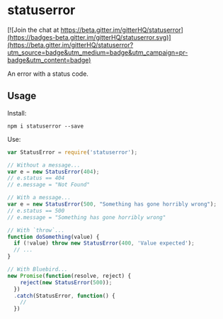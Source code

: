 # statuserror

[![Join the chat at https://beta.gitter.im/gitterHQ/statuserror](https://badges-beta.gitter.im/gitterHQ/statuserror.svg)](https://beta.gitter.im/gitterHQ/statuserror?utm_source=badge&utm_medium=badge&utm_campaign=pr-badge&utm_content=badge)

An error with a status code.

## Usage

Install:

```shell
npm i statuserror --save
```

Use:
```js
var StatusError = require('statuserror');

// Without a message...
var e = new StatusError(404);
// e.status == 404
// e.message = "Not Found"

// With a message...
var e = new StatusError(500, "Something has gone horribly wrong");
// e.status == 500
// e.message = "Something has gone horribly wrong"

// With `throw`...
function doSomething(value) {
  if (!value) throw new StatusError(400, 'Value expected');
  // ...
}

// With Bluebird...
new Promise(function(resolve, reject) {
    reject(new StatusError(500));
  })
  .catch(StatusError, function() {
    //
  })
```
